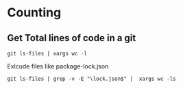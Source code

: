 # Counting

## Get Total lines of code in a git

```
git ls-files | xargs wc -l
```

Exlcude files like package-lock.json
```
git ls-files | grep -v -E "\lock.json$" |  xargs wc -ls
```